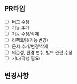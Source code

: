 ## PR타입

- [ ]  버그 수정
- [ ]  기능 추가
- [ ]  기능 수정/삭제
- [ ]  리팩토링(기능 변경)
- [ ]  문서 추가/변경/삭제
- [ ]  의존성, 환경 변수, 빌드 관련 수정
- [ ]  기타(작성 필요)

 ## 변경사항
